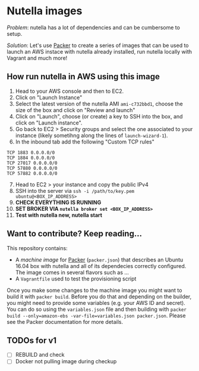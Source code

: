 # Nutella images

*Problem*: nutella has a lot of dependencies and can be cumbersome to setup.

*Solution*: Let's use [Packer](https://packer.io) to create a series of images that can be used to launch an AWS instace with nutella already installed, run nutella locally with Vagrant and much more!


## How run nutella in AWS using this image
1. Head to your AWS console and then to EC2.
2. Click on "Launch Instance"
3. Select the latest version of the nutella AMI `ami-c732bbd1`, choose the size of the box and click on "Review and launch"
4. Click on "Launch", choose (or create) a key to SSH into the box, and click on "Launch instance".
5. Go back to EC2 > Security groups and select the one associated to your instance (likely sometihng along the lines of `launch-wizard-1`).
6. In the inbound tab add the following "Custom TCP rules"
```
TCP 1883 0.0.0.0/0
TCP 1884 0.0.0.0/0
TCP 27017 0.0.0.0/0
TCP 57880 0.0.0.0/0
TCP 57882 0.0.0.0/0
```
7. Head to EC2 > your instance and copy the public IPv4
8. SSH into the server via `ssh -i /path/to/key.pem ubuntu@<BOX_IP_ADDRESS>`
9. **CHECK EVERYTHING IS RUNNING**
10. **SET BROKER VIA `nutella broker set <BOX_IP_ADDRESS>`**
11. **Test with nutella new, nutella start**


## Want to contribute? Keep reading...
This repository contains:
- A _machine image_ for [Packer](https://packer.io) (`packer.json`) that describes an Ubuntu 16.04 box with nutella and all of its dependecies correctly configured. The image comes in several flavors such as ...
- A `Vagrantfile` used to test the provisioning script

Once you make some changes to the machine image you might want to build it with `packer build`. Before you do that and depending on the builder, you might need to provide some variables (e.g. your AWS ID and secret). You can do so using the `variables.json` file and then building with `packer build --only=amazon-ebs -var-file=variables.json packer.json`. Please see the Packer documentation for more details.


## TODOs for v1
- [ ] REBUILD and check
- [ ] Docker not pulling image during checkup
